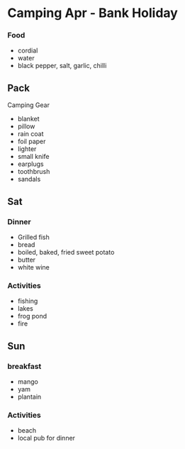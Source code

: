 # Camping Apr - Bank Holiday

### Food

- cordial
- water
- black pepper, salt, garlic, chilli

## Pack

Camping Gear

- blanket
- pillow
- rain coat
- foil paper
- lighter
- small knife
- earplugs
- toothbrush
- sandals

## Sat

### Dinner

- Grilled fish
- bread
- boiled, baked, fried sweet potato
- butter
- white wine

### Activities

- fishing
- lakes
- frog pond
- fire

## Sun

### breakfast

- mango
- yam
- plantain

### Activities

- beach
- local pub for dinner
